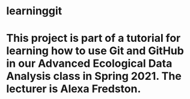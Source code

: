 # learninggit
# This project is part of a tutorial for learning how to use Git and GitHub in our Advanced Ecological Data Analysis class in Spring 2021. The lecturer is Alexa Fredston.